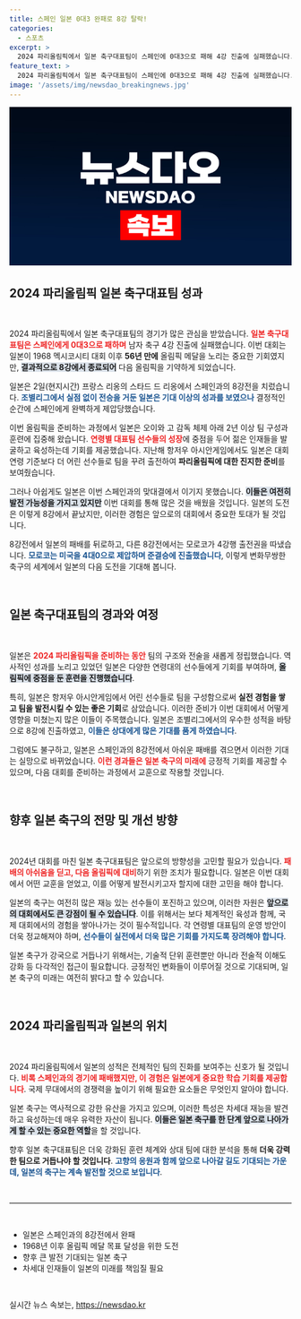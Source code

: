 ```yaml
---
title: 스페인 일본 0대3 완패로 8강 탈락!
categories:
  - 스포츠
excerpt: >
  2024 파리올림픽에서 일본 축구대표팀이 스페인에 0대3으로 패해 4강 진출에 실패했습니다. 이번 대회 금메달을 노리던 일본은 56년 만의 메달 소망이 좌절되며, 다음 올림픽을 기약하게 됐습니다.
feature_text: >
  2024 파리올림픽에서 일본 축구대표팀이 스페인에 0대3으로 패해 4강 진출에 실패했습니다. 이번 대회 금메달을 노리던 일본은 56년 만의 메달 소망이 좌절되며, 다음 올림픽을 기약하게 됐습니다.
image: '/assets/img/newsdao_breakingnews.jpg'
---
```


<p><img src="/assets/img/newsdao_breakingnews.jpg" alt="cryptoinkorea 속보" /></p>

<h2 data-ke-size="size26">2024 파리올림픽 일본 축구대표팀 성과</h2>

<p data-ke-size="size16">&nbsp;</p>

<p>2024 파리올림픽에서 일본 축구대표팀의 경기가 많은 관심을 받았습니다. <b><span style="color: #ee2323;">일본 축구대표팀은 스페인에게 0대3으로 패하며</span></b> 남자 축구 4강 진출에 실패했습니다. 이번 대회는 일본이 1968 멕시코시티 대회 이후 <strong>56년 만에</strong> 올림픽 메달을 노리는 중요한 기회였지만, <b><span style="background-color: #21538527;">결과적으로 8강에서 종료되어</span></b> 다음 올림픽을 기약하게 되었습니다. </p>

<p>일본은 2일(현지시간) 프랑스 리옹의 스타드 드 리옹에서 스페인과의 8강전을 치렀습니다. <b><span style="color: #1a5490;">조별리그에서 실점 없이 전승을 거둔 일본은 기대 이상의 성과를 보였으나</span></b> 결정적인 순간에 스페인에게 완벽하게 제압당했습니다. </p>

<p>이번 올림픽을 준비하는 과정에서 일본은 오이와 고 감독 체제 아래 2년 이상 팀 구성과 훈련에 집중해 왔습니다. <b><span style="color: #ee2323;">연령별 대표팀 선수들의 성장</span></b>에 중점을 두어 젊은 인재들을 발굴하고 육성하는데 기회를 제공했습니다. 지난해 항저우 아시안게임에서도 일본은 대회 연령 기준보다 더 어린 선수들로 팀을 꾸려 출전하여 <strong>파리올림픽에 대한 진지한 준비</strong>를 보여줬습니다.</p>

<p>그러나 아쉽게도 일본은 이번 스페인과의 맞대결에서 이기지 못했습니다. <b><span style="background-color: #21538527;">이들은 여전히 발전 가능성을 가지고 있지만</span></b> 이번 대회를 통해 많은 것을 배웠을 것입니다. 일본의 도전은 이렇게 8강에서 끝났지만, 이러한 경험은 앞으로의 대회에서 중요한 토대가 될 것입니다. </p>

<p>8강전에서 일본의 패배를 뒤로하고, 다른 8강전에서는 모로코가 4강행 출전권을 따냈습니다. <b><span style="color: #1a5490;">모로코는 미국을 4대0으로 제압하며 준결승에 진출했습니다</span></b>, 이렇게 변화무쌍한 축구의 세계에서 일본의 다음 도전을 기대해 봅니다. </p>

<p data-ke-size="size16">&nbsp;</p>

<h2 data-ke-size="size26">일본 축구대표팀의 경과와 여정</h2>

<p data-ke-size="size16">&nbsp;</p>

<p>일본은 <b><span style="color: #ee2323;">2024 파리올림픽을 준비하는 동안</span></b> 팀의 구조와 전술을 새롭게 정립했습니다. 역사적인 성과를 노리고 있었던 일본은 다양한 연령대의 선수들에게 기회를 부여하며, <b><span style="background-color: #21538527;">올림픽에 중점을 둔 훈련을 진행했습니다</span></b>. </p>

<p>특히, 일본은 항저우 아시안게임에서 어린 선수들로 팀을 구성함으로써 <strong>실전 경험을 쌓고 팀을 발전시킬 수 있는 좋은 기회</strong>로 삼았습니다. 이러한 준비가 이번 대회에서 어떻게 영향을 미쳤는지 많은 이들이 주목했습니다. 일본은 조별리그에서의 우수한 성적을 바탕으로 8강에 진출하였고, <b><span style="color: #1a5490;">이들은 상대에게 많은 기대를 품게 하였습니다</span></b>.</p>

<p>그럼에도 불구하고, 일본은 스페인과의 8강전에서 아쉬운 패배를 겪으면서 이러한 기대는 실망으로 바뀌었습니다. <b><span style="color: #ee2323;">이런 경과들은 일본 축구의 미래에</span></b> 긍정적 기회를 제공할 수 있으며, 다음 대회를 준비하는 과정에서 교훈으로 작용할 것입니다. </p>

<p data-ke-size="size16">&nbsp;</p>

<h2 data-ke-size="size26">향후 일본 축구의 전망 및 개선 방향</h2>

<p data-ke-size="size16">&nbsp;</p>

<p>2024년 대회를 마친 일본 축구대표팀은 앞으로의 방향성을 고민할 필요가 있습니다. <b><span style="color: #ee2323;">패배의 아쉬움을 딛고, 다음 올림픽에 대비</span></b>하기 위한 조치가 필요합니다. 일본은 이번 대회에서 어떤 교훈을 얻었고, 이를 어떻게 발전시키고자 할지에 대한 고민을 해야 합니다. </p>

<p>일본의 축구는 여전히 많은 재능 있는 선수들이 포진하고 있으며, 이러한 자원은 <b><span style="background-color: #21538527;">앞으로의 대회에서도 큰 강점이 될 수 있습니다</span></b>. 이를 위해서는 보다 체계적인 육성과 함께, 국제 대회에서의 경험을 쌓아나가는 것이 필수적입니다. 각 연령별 대표팀의 운영 방안이 더욱 정교해져야 하며, <b><span style="color: #1a5490;">선수들이 실전에서 더욱 많은 기회를 가지도록 장려해야 합니다</span></b>. </p>

<p>일본 축구가 강국으로 거듭나기 위해서는, 기술적 단위 훈련뿐만 아니라 전술적 이해도 강화 등 다각적인 접근이 필요합니다. 긍정적인 변화들이 이루어질 것으로 기대되며, 일본 축구의 미래는 여전히 밝다고 할 수 있습니다. </p>

<p data-ke-size="size16">&nbsp;</p>

<h2 data-ke-size="size26">2024 파리올림픽과 일본의 위치</h2>

<p data-ke-size="size16">&nbsp;</p>

<p>2024 파리올림픽에서 일본의 성적은 전체적인 팀의 진화를 보여주는 신호가 될 것입니다. <b><span style="color: #ee2323;">비록 스페인과의 경기에 패배했지만, 이 경험은 일본에게 중요한 학습 기회를 제공합니다</span></b>. 국제 무대에서의 경쟁력을 높이기 위해 필요한 요소들은 무엇인지 알아야 합니다. </p>

<p>일본 축구는 역사적으로 강한 유산을 가지고 있으며, 이러한 특성은 차세대 재능을 발견하고 육성하는데 매우 유력한 자산이 됩니다. <b><span style="background-color: #21538527;">이들은 일본 축구를 한 단계 앞으로 나아가게 할 수 있는 중요한 역할</span></b>을 할 것입니다. </p>

<p>향후 일본 축구대표팀은 더욱 강화된 훈련 체계와 상대 팀에 대한 분석을 통해 <strong>더욱 강력한 팀으로 거듭나야 할 것입니다</strong>. <b><span style="color: #1a5490;">고향의 응원과 함께 앞으로 나아갈 길도 기대되는 가운데, 일본의 축구는 계속 발전할 것으로 보입니다</span></b>. </p>

<p data-ke-size="size16">&nbsp;</p>

<hr style="height: 1px; border: none; border-top: 1px solid #ccc;" />

<p data-ke-size="size16">&nbsp;</p>

<ul>
<li>일본은 스페인과의 8강전에서 완패</li>
<li>1968년 이후 올림픽 메달 목표 달성을 위한 도전</li>
<li>향후 큰 발전 기대되는 일본 축구</li>
<li>차세대 인재들이 일본의 미래를 책임질 필요</li>
</ul>

<p data-ke-size="size16">&nbsp;</p>
실시간 뉴스 속보는, <a href="https://newsdao.kr" rel="dofollow">https://newsdao.kr</a>


